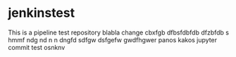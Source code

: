 # jenkinstest
This is a pipeline test repository
blabla change
cbxfgb
dfbsfdbfdb
dfzbfdb s
hmmf
ndg
nd
n
n
dngfd
sdfgw
dsfgefw
gwdfhgwer
panos kakos jupyter commit test
osnknv
